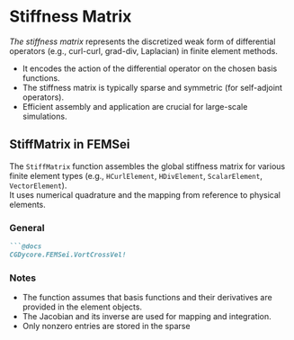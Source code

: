 # Stiffness Matrix

_The stiffness matrix_ represents the discretized weak form of differential operators (e.g., curl-curl, grad-div, Laplacian) in finite element methods.

- It encodes the action of the differential operator on the chosen basis functions.
- The stiffness matrix is typically sparse and symmetric (for self-adjoint operators).
- Efficient assembly and application are crucial for large-scale simulations.

## StiffMatrix in FEMSei

The `StiffMatrix` function assembles the global stiffness matrix for various finite element types (e.g., `HCurlElement`, `HDivElement`, `ScalarElement`, `VectorElement`).  
It uses numerical quadrature and the mapping from reference to physical elements.

### General 
```markdown
```@docs
CGDycore.FEMSei.VortCrossVel!
```
### Notes

- The function assumes that basis functions and their derivatives are provided in the element objects.
- The Jacobian and its inverse are used for mapping and integration.
- Only nonzero entries are stored in the sparse

